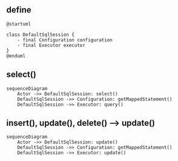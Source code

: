
## define
```
@startuml

class DefaultSqlSession {
    - final Configuration configuration
    - final Executor executor
}
@enduml
```


## select()

```mermaid
sequenceDiagram
    Actor ->> DefaultSqlSession: select()
    DefaultSqlSession ->> Configuration: getMappedStatement()
    DefaultSqlSession ->> Executor: query()
```

## insert(), update(), delete() --> update()

```mermaid
sequenceDiagram
    Actor ->> DefaultSqlSession: update()
    DefaultSqlSession ->> Configuration: getMappedStatement()
    DefaultSqlSession ->> Executor: update()
```